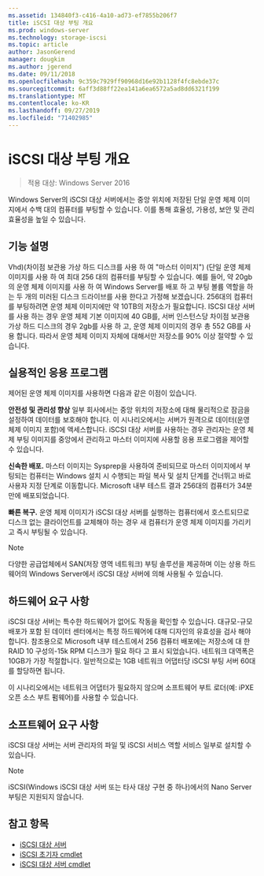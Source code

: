 ```yaml
---
ms.assetid: 134840f3-c416-4a10-ad73-ef7855b206f7
title: iSCSI 대상 부팅 개요
ms.prod: windows-server
ms.technology: storage-iscsi
ms.topic: article
author: JasonGerend
manager: dougkim
ms.author: jgerend
ms.date: 09/11/2018
ms.openlocfilehash: 9c359c7929ff90968d16e92b1128f4fc8ebde37c
ms.sourcegitcommit: 6aff3d88ff22ea141a6ea6572a5ad8dd6321f199
ms.translationtype: MT
ms.contentlocale: ko-KR
ms.lasthandoff: 09/27/2019
ms.locfileid: "71402985"
---
```

# <a name="iscsi-target-boot-overview"></a>iSCSI 대상 부팅 개요

> 적용 대상: Windows Server 2016

Windows Server의 iSCSI 대상 서버에서는 중앙 위치에 저장된 단일 운영 체제 이미지에서 수백 대의 컴퓨터를 부팅할 수 있습니다. 이를 통해 효율성, 가용성, 보안 및 관리 효율성을 높일 수 있습니다.  
  
## <a name="BKMK_OVER"></a>기능 설명  
Vhd\)\(차이점 보관용 가상 하드 디스크를 사용 하 여 "마스터 이미지"\) \(단일 운영 체제 이미지를 사용 하 여 최대 256 대의 컴퓨터를 부팅할 수 있습니다. 예를 들어, 약 20gb의 운영 체제 이미지를 사용 하 여 Windows Server를 배포 하 고 부팅 볼륨 역할을 하는 두 개의 미러된 디스크 드라이브를 사용 한다고 가정해 보겠습니다. 256대의 컴퓨터를 부팅하려면 운영 체제 이미지에만 약 10TB의 저장소가 필요합니다. ISCSI 대상 서버를 사용 하는 경우 운영 체제 기본 이미지에 40 GB를, 서버 인스턴스당 차이점 보관용 가상 하드 디스크의 경우 2gb를 사용 하 고, 운영 체제 이미지의 경우 총 552 GB를 사용 합니다. 따라서 운영 체제 이미지 자체에 대해서만 저장소를 90% 이상 절약할 수 있습니다.  
  
## <a name="BKMK_APP"></a>실용적인 응용 프로그램  
제어된 운영 체제 이미지를 사용하면 다음과 같은 이점이 있습니다.  
  
**안전성 및 관리성 향상** 일부 회사에서는 중앙 위치의 저장소에 대해 물리적으로 잠금을 설정하여 데이터를 보호해야 합니다. 이 시나리오에서는 서버가 원격으로 데이터(운영 체제 이미지 포함)에 액세스합니다. iSCSI 대상 서버를 사용하는 경우 관리자는 운영 체제 부팅 이미지를 중앙에서 관리하고 마스터 이미지에 사용할 응용 프로그램을 제어할 수 있습니다.  
  
**신속한 배포.** 마스터 이미지는 Sysprep을 사용하여 준비되므로 마스터 이미지에서 부팅되는 컴퓨터는 Windows 설치 시 수행되는 파일 복사 및 설치 단계를 건너뛰고 바로 사용자 지정 단계로 이동합니다. Microsoft 내부 테스트 결과 256대의 컴퓨터가 34분만에 배포되었습니다.  
  
**빠른 복구.** 운영 체제 이미지가 iSCSI 대상 서버를 실행하는 컴퓨터에서 호스트되므로 디스크 없는 클라이언트를 교체해야 하는 경우 새 컴퓨터가 운영 체제 이미지를 가리키고 즉시 부팅될 수 있습니다.  
  
> [!NOTE]  
> 다양한 공급업체에서 SAN\(저장 영역 네트워크\) 부팅 솔루션을 제공하며 이는 상용 하드웨어의 Windows Server에서 iSCSI 대상 서버에 의해 사용될 수 있습니다.  
  
## <a name="BKMK_HARD"></a>하드웨어 요구 사항  
iSCSI 대상 서버는 특수한 하드웨어가 없어도 작동을 확인할 수 있습니다. 대규모\-규모 배포가 포함 된 데이터 센터에서는 특정 하드웨어에 대해 디자인의 유효성을 검사 해야 합니다. 참조용으로 Microsoft 내부 테스트에서 256 컴퓨터 배포에는 저장소에 대 한 RAID 10 구성의\-15k RPM 디스크가 필요 하다 고 표시 되었습니다. 네트워크 대역폭은 10GB가 가장 적절합니다. 일반적으로는 1GB 네트워크 어댑터당 iSCSI 부팅 서버 60대를 할당하면 됩니다.  
  
이 시나리오에서는 네트워크 어댑터가 필요하지 않으며 소프트웨어 부트 로더\(예: iPXE 오픈 소스 부트 펌웨어\)를 사용할 수 있습니다.  
  
## <a name="BKMK_SOFT"></a>소프트웨어 요구 사항  
iSCSI 대상 서버는 서버 관리자의 파일 및 iSCSI 서비스 역할 서비스 일부로 설치할 수 있습니다.

> [!NOTE]
> iSCSI(Windows iSCSI 대상 서버 또는 타사 대상 구현 중 하나)에서의 Nano Server 부팅은 지원되지 않습니다.

## <a name="see-also"></a>참고 항목
* [iSCSI 대상 서버](https://technet.microsoft.com/library/hh848272(v=ws.11).aspx)
* [iSCSI 초기자 cmdlet](https://technet.microsoft.com/library/hh826099(v=wps.640).aspx)
* [iSCSI 대상 서버 cmdlet](https://technet.microsoft.com/library/jj612803(v=wps.630).aspx)